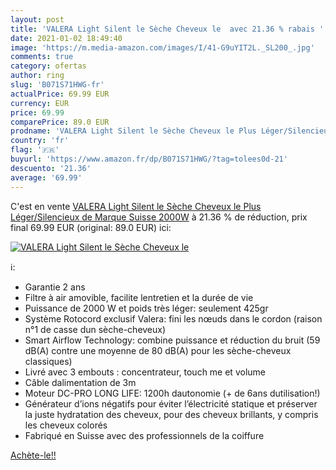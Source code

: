 ```yaml
---
layout: post
title: 'VALERA Light Silent le Sèche Cheveux le  avec 21.36 % rabais '
date: 2021-01-02 18:49:40
image: 'https://m.media-amazon.com/images/I/41-G9uYIT2L._SL200_.jpg'
comments: true
category: ofertas
author: ring
slug: 'B071S71HWG-fr'
actualPrice: 69.99 EUR
currency: EUR
price: 69.99
comparePrice: 89.0 EUR
prodname: 'VALERA Light Silent le Sèche Cheveux le Plus Léger/Silencieux de Marque Suisse 2000W'
country: 'fr'
flag: '🇫🇷'
buyurl: 'https://www.amazon.fr/dp/B071S71HWG/?tag=tolees0d-21'
descuento: '21.36'
average: '69.99'
---
```


C'est en vente [VALERA Light Silent le Sèche Cheveux le Plus Léger/Silencieux de Marque Suisse 2000W](https://www.amazon.fr/dp/B071S71HWG/?tag=tolees0d-21)  à  21.36 % de réduction, prix final  69.99 EUR (original: 89.0 EUR) ici:

[![VALERA Light Silent le Sèche Cheveux le ](https://m.media-amazon.com/images/I/41-G9uYIT2L._SL200_.jpg)](https://www.amazon.fr/dp/B071S71HWG/?tag=tolees0d-21)

ℹ️:

- Garantie 2 ans
- Filtre à air amovible, facilite lentretien et la durée de vie
- Puissance de 2000 W et poids très léger: seulement 425gr
- Système Rotocord exclusif Valera: fini les nœuds dans le cordon (raison n°1 de casse dun sèche-cheveux)
- Smart Airflow Technology: combine puissance et réduction du bruit (59 dB(A) contre une moyenne de 80 dB(A) pour les sèche-cheveux classiques)
- Livré avec 3 embouts : concentrateur, touch me et volume
- Câble dalimentation de 3m
- Moteur DC-PRO LONG LIFE: 1200h dautonomie (+ de 6ans dutilisation!)
- Générateur d’ions négatifs pour éviter l’électricité statique et préserver la juste hydratation des cheveux, pour des cheveux brillants, y compris les cheveux colorés
- Fabriqué en Suisse avec des professionnels de la coiffure

[Achète-le!!](https://www.amazon.fr/dp/B071S71HWG/?tag=tolees0d-21)
